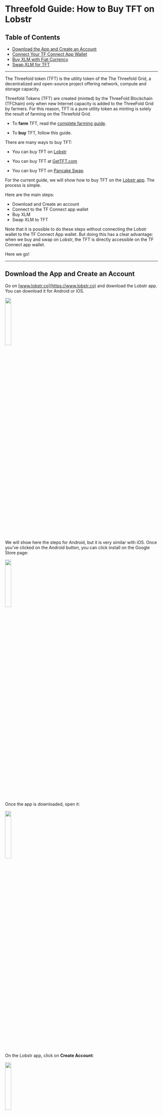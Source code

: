 <h1>Threefold Guide: How to Buy TFT on Lobstr</h1>

<h2>Table of Contents</h2>

- [Download the App and Create an Account](#download-the-app-and-create-an-account)
- [Connect Your TF Connect App Wallet](#connect-your-tf-connect-app-wallet)
- [Buy XLM with Fiat Currency](#buy-xlm-with-fiat-currency)
- [Swap XLM for TFT](#swap-xlm-for-tft)

***

The Threefold token (TFT) is the utility token of the The Threefold Grid, a decentralized and open-source project offering network, compute and storage capacity.

Threefold Tokens (TFT) are created (minted) by the ThreeFold Blockchain (TFChain) only when new Internet capacity is added to the ThreeFold Grid by farmers. For this reason, TFT is a pure utility token as minting is solely the result of farming on the Threefold Grid.

* To **farm** TFT, read the [complete farming guide](https://forum.threefold.io/t/threefold-farming-guide-part-1/2989).

* To **buy** TFT, follow this guide.

There are many ways to buy TFT:

* You can buy TFT on [Lobstr](https://lobstr.co/)

* You can buy TFT at [GetTFT.com](https://gettft.com/gettft/)

* You can buy TFT on [Pancake Swap](https://pancakeswap.finance/swap?inputCurrency=BNB&outputCurrency=0x8f0FB159380176D324542b3a7933F0C2Fd0c2bbf)

For the current guide, we will show how to buy TFT on the [Lobstr app](https://lobstr.co/).
The process is simple.

Here are the main steps:

* Download and Create an account
* Connect to the TF Connect app wallet
* Buy XLM
* Swap XLM to TFT

Note that it is possible to do these steps without connecting the Lobstr wallet to the TF Connect App wallet. But doing this has a clear advantage: when we buy and swap on Lobstr, the TFT is directly accessible on the TF Connect app wallet.

Here we go!

***

## Download the App and Create an Account

Go on [www.lobstr.co](https://www.lobstr.co) and download the Lobstr app.
You can download it for Android or iOS.

<img src="https://github.com/Mik-TF/gettft_tutorial/blob/main/img/gettft_1.png"  width="20%" height="20%">

We will show here the steps for Android, but it is very similar with iOS.
Once you've clicked on the Android button, you can click install on the Google Store page:

<img src="https://github.com/Mik-TF/gettft_tutorial/blob/main/img/gettft_2.png"  width="20%" height="20%">

Once the app is downloaded, open it:

<img src="https://github.com/Mik-TF/gettft_tutorial/blob/main/img/gettft_3.png"  width="20%" height="20%">

On the Lobstr app, click on **Create Account**:

<img src="https://github.com/Mik-TF/gettft_tutorial/blob/main/img/gettft_4.png"  width="20%" height="20%">

You will then need to enter your email address:

<img src="https://github.com/Mik-TF/gettft_tutorial/blob/main/img/gettft_5.png"  width="20%" height="20%">

Then, choose a safe password for your account:

<img src="https://github.com/Mik-TF/gettft_tutorial/blob/main/img/gettft_6.png"  width="20%" height="20%">

Once this is done, you will need to verify your email.

Click on **Verify Email** and then go check your email inbox.

<img src="https://github.com/Mik-TF/gettft_tutorial/blob/main/img/gettft_7.png"  width="20%" height="20%">

Simply click on **Verify Email** on the email you've received.

<img src="https://github.com/Mik-TF/gettft_tutorial/blob/main/img/gettft_8.png"  width="20%" height="20%">

Once your email is verified, you can sign in to your Lobstr account:

<img src="https://github.com/Mik-TF/gettft_tutorial/blob/main/img/gettft_9.png"  width="20%" height="20%">

<img src="https://github.com/Mik-TF/gettft_tutorial/blob/main/img/gettft_10.png"  width="20%" height="20%">
***

## Connect Your TF Connect App Wallet

You will then need to either create a new wallet or connect an existing wallet.

Since we are working on the Threefold ecosystem, it is very easy and practical to simply connect your Threefold Connect app wallet. You can also create a new wallet.

Using the TF Connect wallet is very useful and quick. When you buy XLM and swap XLM tokens for TFTs, they will be directly available on your TF Connect app wallet.

![image](https://github.com/Mik-TF/gettft_tutorial/blob/main/img/gettft_11.png)

To connect your TF Connect app wallet, you will need to find your Stellar address and chain secret key.
This is very simple to do.

Click on **I have a public or secret key**.

![image](https://github.com/Mik-TF/gettft_tutorial/blob/main/img/gettft_12.png)

As you can see on this next picture, you need the Stellar address and secret key to properly connect your TF Connect app wallet to Lobstr:

![image](https://github.com/Mik-TF/gettft_tutorial/blob/main/img/gettft_18.png)

To find your Stellar address and secret key, go on the TF Connect app and select the **Wallet** section:

![image](https://github.com/Mik-TF/gettft_tutorial/blob/main/img/gettft_13.png)

At the top of the section, click on the **copy** button to copy your Stellar Address:

![image](https://github.com/Mik-TF/gettft_tutorial/blob/main/img/gettft_17.png)

Now, we will find the Stellar secret key.
At the botton of the section, click on the encircled **i** button:

![image](https://github.com/Mik-TF/gettft_tutorial/blob/main/img/gettft_14.png)

Then, click on the **eye** button to reveal your secret key:

![image](https://github.com/Mik-TF/gettft_tutorial/blob/main/img/gettft_15.png)

You can now simply click on the **copy** button on the right:

![image](https://github.com/Mik-TF/gettft_tutorial/blob/main/img/gettft_16.png)

That's it! You've now connected your TF Connect app wallet to your Lobstr account.

## Buy XLM with Fiat Currency

Now, all we need to do, is buy XLM and then swap it for TFT.
It will be directly available in your TF Connect App wallet.

On the Lobstr app, click on the top right menu button:

![image](https://github.com/Mik-TF/gettft_tutorial/blob/main/img/gettft_19.png)

Then, click on **Buy Crypto**:

![image](https://github.com/Mik-TF/gettft_tutorial/blob/main/img/gettft_20.png)

By default, the crypto selected is XLM. This is alright for us as we will quickly swap the XLM for TFT.

On the Buy Crypto page, you can choose the type of Fiat currency you want.
By default it is in USD. To select some othe fiat currency, you can click on **ALL** and see the available fiat currencies:

![image](https://github.com/Mik-TF/gettft_tutorial/blob/main/img/gettft_21.png)

You can search or select the current you want for the transfer:

![image](https://github.com/Mik-TF/gettft_tutorial/blob/main/img/gettft_22.png)

You will then need to decide how much XLM you want to buy. Note that there can be a minimum amount.
Once you chose the desired amount, click on **Continue**.

![image](https://github.com/Mik-TF/gettft_tutorial/blob/main/img/gettft_23.png)

Lobstr will then ask you to proceed to a payment method. In this case, it is Moonpay.
Note that in some cases, your credit card won't accept Moonpay payments. You will simply need to confirm with them that you agree with transacting with Moonpay. This can be done by phone. Check with your bank and credit card company if this applies.

![image](https://github.com/Mik-TF/gettft_tutorial/blob/main/img/gettft_24.png)

Once you've set up your Moonpay payment method, you will need to process and confirm the transaction:

![image](https://github.com/Mik-TF/gettft_tutorial/blob/main/img/gettft_25.png)
![image](https://github.com/Mik-TF/gettft_tutorial/blob/main/img/gettft_26.png)

You will then see a processing window.
This process is usually fast. Within a few minutes, you should receive your XLM.

![image](https://github.com/Mik-TF/gettft_tutorial/blob/main/img/gettft_27.png)

Once you've received your XLM, you will receive a notification:

![image](https://github.com/Mik-TF/gettft_tutorial/blob/main/img/gettft_28.png)

When your transaction is complete, you will see this message:

![image](https://github.com/Mik-TF/gettft_tutorial/blob/main/img/gettft_29.png)

On the Trade History page, you can choose to download the csv file version of your transaction:

![image](https://github.com/Mik-TF/gettft_tutorial/blob/main/img/gettft_30.png)

That's it! You've bought XLM on Lobstr and Moonpay.

## Swap XLM for TFT

Now we want to swap the XLM tokens for the Threefold tokens (TFT).
This is even easier than the previous steps.

Go to the Lobstr Home menu and select **Swap**:

![image](https://github.com/Mik-TF/gettft_tutorial/blob/main/img/gettft_31.png)

On the **Swap** page, write "tft" and select the Threefold token:

![image](https://github.com/Mik-TF/gettft_tutorial/blob/main/img/gettft_32.png)

Select the amount of XLM you want to swap. It is recommended to keep at least 1 XLM in your wallet for transaction fees.

![image](https://github.com/Mik-TF/gettft_tutorial/blob/main/img/gettft_33.png)

Within a few seconds, you will receive a confirmation that your swap is completed:
Note that the TFT is directly sent on your TF Connect app wallet.

![image](https://github.com/Mik-TF/gettft_tutorial/blob/main/img/gettft_34.png)

That's it. You've swapped XLM for TFT.

You can now use your TFT to deploy workloads on the Threefold Grid.